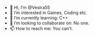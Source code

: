 - 👋 Hi, I’m @Vestra55
- 👀 I’m interested in Games, Coding etc.
- 🌱 I’m currently learning: C++
- 💞️ I’m looking to collaborate on: No one.
- 📫 How to reach me: You can't.

<!---
Vestra55/Vestra55 is a ✨ special ✨ repository because its `README.md` (this file) appears on your GitHub profile.
You can click the Preview link to take a look at your changes.
--->

